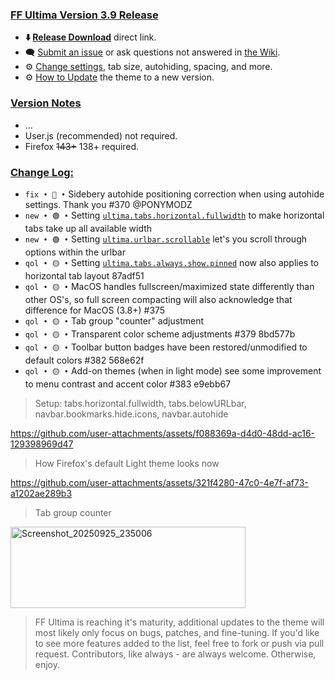 ### <ins> FF Ultima Version 3.9 Release
- **⬇️ [Release Download](https://github.com/soulhotel/FF-ULTIMA/releases/download/3.9/ffultima3.9.zip)** direct link.<!--- **⬇️ [Source Download](https://github.com/soulhotel/FF-ULTIMA/archive/refs/heads/main.zip)** direct link.-->
- 🗨️ [Submit an issue](https://github.com/soulhotel/FF-ULTIMA/issues/new/choose) or ask questions not answered in [the Wiki](https://ff-ultima.github.io/docs/getting-started).
- ⚙️ [Change settings](https://ff-ultima.github.io/docs/category/settings), tab size, autohiding, spacing, and more.
- ⚙️ [How to Update](https://ff-ultima.github.io/docs/how-to/how-to-update) the theme to a new version.
  
### <ins> Version Notes
- ...
- User.js (recommended) not required. 
- Firefox ~~143+~~ 138+ required.
<!--
- User.js required. 
- User.js not required.
- User.js (recommended) not required. 
-->

### <ins> Change Log:
- `fix • 🔴 •` Sidebery autohide positioning correction when using autohide settings. Thank you #370 @PONYMODZ
- `new • 🟢 •` Setting [`ultima.tabs.horizontal.fullwidth`](https://ff-ultima.github.io/docs/settings/all/tab-settings#ultimatabshorizontalfullwidth) to make horizontal tabs take up all available width
- `new • 🟢 •` Setting [`ultima.urlbar.scrollable`](https://ff-ultima.github.io/docs/settings/all/tab-settings#ultimatabshorizontalfullwidth) let's you scroll through options within the urlbar
- `qol • 🟡 •` Setting [`ultima.tabs.always.show.pinned`](https://ff-ultima.github.io/docs/settings/all/tab-settings#ultimatabsalwaysshowpinned) now also applies to horizontal tab layout 87adf51
- `qol • 🟡 •` MacOS handles fullscreen/maximized state differently than other OS's, so full screen compacting will also acknowledge that difference for MacOS (3.8+) #375
- `qol • 🟡 •` Tab group "counter" adjustment
- `qol • 🟡 •` Transparent color scheme adjustments #379 8bd577b
- `qol • 🟡 •` Toolbar button badges have been restored/unmodified to default colors #382 568e62f
- `qol • 🟡 •` Add-on themes (when in light mode) see some improvement to menu contrast and accent color #383 e9ebb67
<!--
- `fyi • ℹ️ •`
- `fix • 🔴 •` 
- `new • 🟢 •` 
- `qol • 🟡 •` 
- `wip • ℹ️ •` 
-->

> Setup: tabs.horizontal.fullwidth, tabs.belowURLbar, navbar.bookmarks.hide.icons, navbar.autohide

https://github.com/user-attachments/assets/f088369a-d4d0-48dd-ac16-129398969d47

> How Firefox's default Light theme looks now

https://github.com/user-attachments/assets/321f4280-47c0-4e7f-af73-a1202ae289b3

> Tab group counter

<img width="376" height="130" alt="Screenshot_20250925_235006" src="https://github.com/user-attachments/assets/3defa851-9665-42d4-adea-a14e804720eb" />

>

> FF Ultima is reaching it's maturity, additional updates to the theme will most likely only focus on bugs, patches, and fine-tuning. If you'd like to see more features added to the list, feel free to fork or push via pull request. Contributors, like always - are always welcome. Otherwise, enjoy.

